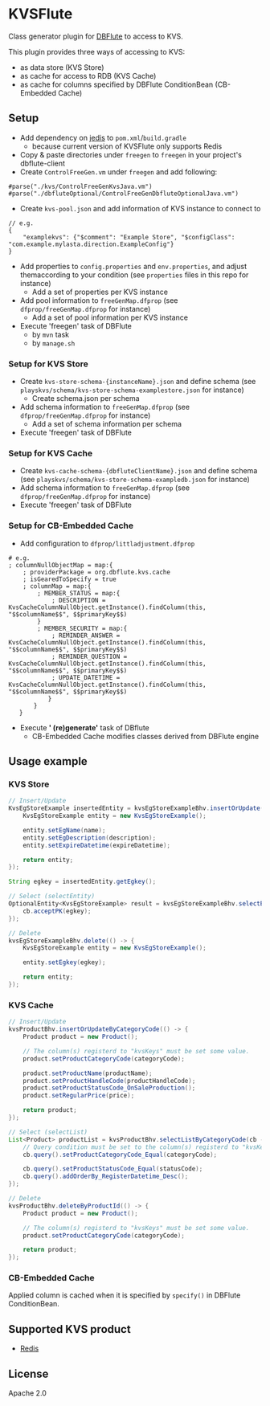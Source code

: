 # KVSFlute
Class generator plugin for [DBFlute](http://dbflute.seasar.org/) to access to KVS.

This plugin provides three ways of accessing to KVS:
- as data store (KVS Store)
- as cache for access to RDB (KVS Cache)
- as cache for columns specified by DBFlute ConditionBean (CB-Embedded Cache)

## Setup
- Add dependency on [jedis](https://github.com/xetorthio/jedis) to `pom.xml`/`build.gradle`
   - because current version of KVSFlute only supports Redis
- Copy & paste directories under `freegen` to `freegen` in your project's dbflute-client
- Create `ControlFreeGen.vm` under `freegen` and add following:
```
#parse("./kvs/ControlFreeGenKvsJava.vm")
#parse("./dbfluteOptional/ControlFreeGenDbfluteOptionalJava.vm")
```
- Create `kvs-pool.json` and add information of KVS instance to connect to
```
// e.g.
{
    "examplekvs": {"$comment": "Example Store", "$configClass": "com.example.mylasta.direction.ExampleConfig"}
}
```
- Add properties to `config.properties` and `env.properties`, and adjust themaccording to your condition (see `properties` files in this repo for instance)
   - Add a set of properties per KVS instance
- Add pool information to `freeGenMap.dfprop` (see `dfprop/freeGenMap.dfprop` for instance)
   - Add a set of pool information per KVS instance
- Execute 'freegen' task of DBFlute
   - by `mvn` task
   - by `manage.sh`

### Setup for KVS Store
- Create `kvs-store-schema-{instanceName}.json` and define schema (see `playskvs/schema/kvs-store-schema-examplestore.json` for instance)
   - Create schema.json per schema
- Add schema information to `freeGenMap.dfprop` (see `dfprop/freeGenMap.dfprop` for instance)
   - Add a set of schema information per schema
- Execute 'freegen' task of DBFlute

### Setup for KVS Cache
- Create `kvs-cache-schema-{dbfluteClientName}.json` and define schema (see `playskvs/schema/kvs-store-schema-exampledb.json` for instance)
- Add schema information to `freeGenMap.dfprop` (see `dfprop/freeGenMap.dfprop` for instance)
- Execute 'freegen' task of DBFlute

### Setup for CB-Embedded Cache
- Add configuration to `dfprop/littladjustment.dfprop`
```
# e.g.
; columnNullObjectMap = map:{
    ; providerPackage = org.dbflute.kvs.cache
    ; isGearedToSpecify = true
    ; columnMap = map:{
        ; MEMBER_STATUS = map:{
            ; DESCRIPTION = KvsCacheColumnNullObject.getInstance().findColumn(this, "$$columnName$$", $$primaryKey$$)
        }
        ; MEMBER_SECURITY = map:{
            ; REMINDER_ANSWER = KvsCacheColumnNullObject.getInstance().findColumn(this, "$$columnName$$", $$primaryKey$$)
            ; REMINDER_QUESTION = KvsCacheColumnNullObject.getInstance().findColumn(this, "$$columnName$$", $$primaryKey$$)
            ; UPDATE_DATETIME = KvsCacheColumnNullObject.getInstance().findColumn(this, "$$columnName$$", $$primaryKey$$)
           }
       }
   }
   ```
- Execute **' (re)generate'** task of DBflute
   - CB-Embedded Cache modifies classes derived from DBFlute engine 

## Usage example
### KVS Store
```java
// Insert/Update
KvsEgStoreExample insertedEntity = kvsEgStoreExampleBhv.insertOrUpdate(() -> {
    KvsEgStoreExample entity = new KvsEgStoreExample();

    entity.setEgName(name);
    entity.setEgDescription(description);
    entity.setExpireDatetime(expireDatetime);

    return entity;
});

String egkey = insertedEntity.getEgkey();

// Select (selectEntity)
OptionalEntity<KvsEgStoreExample> result = kvsEgStoreExampleBhv.selectEntity(cb -> {
    cb.acceptPK(egkey);
});

// Delete
kvsEgStoreExampleBhv.delete(() -> {
    KvsEgStoreExample entity = new KvsEgStoreExample();

    entity.setEgkey(egkey);

    return entity;
});
```

### KVS Cache
```java
// Insert/Update
kvsProductBhv.insertOrUpdateByCategoryCode(() -> {
    Product product = new Product();

    // The column(s) registerd to "kvsKeys" must be set some value.
    product.setProductCategoryCode(categoryCode);

    product.setProductName(productName);
    product.setProductHandleCode(productHandleCode);
    product.setProductStatusCode_OnSaleProduction();
    product.setRegularPrice(price);

    return product;
});

// Select (selectList)
List<Product> productList = kvsProductBhv.selectListByCategoryCode(cb -> {
    // Query condition must be set to the column(s) registerd to "kvsKeys."
    cb.query().setProductCategoryCode_Equal(categoryCode);

    cb.query().setProductStatusCode_Equal(statusCode);
    cb.query().addOrderBy_RegisterDatetime_Desc();
});

// Delete
kvsProductBhv.deleteByProductId(() -> {
    Product product = new Product();

    // The column(s) registerd to "kvsKeys" must be set some value.
    product.setProductCategoryCode(categoryCode);

    return product;
});
```

### CB-Embedded Cache
Applied column is cached when it is specified by `specify()` in DBFlute ConditionBean.

## Supported KVS product
- [Redis](https://redis.io/)

## License
Apache 2.0
